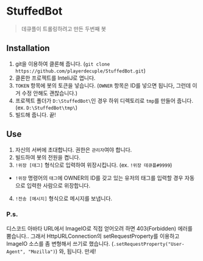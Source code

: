 # StuffedBot
> 데큐플이 트롤링하려고 만든 두번째 봇

## Installation
1. git을 이용하여 클론해 줍니다. (`git clone https://github.com/playerdecuple/StuffedBot.git`)
2. 클론한 프로젝트를 InteliJ로 엽니다.
3. `TOKEN` 항목에 봇의 토큰을 넣습니다. (`OWNER` 항목은 ID를 넣으면 됩니다, 그런데 이거 수정 안해도 괜찮습니다.)
4. 프로젝트 폴더가 `D:\StuffedBot\`인 경우 하위 디렉토리로 `tmp`를 만들어 줍니다. (ex. `D:\StuffedBot\tmp\`)
5. 빌드해 줍니다. 끝!

## Use
1. 자신의 서버에 초대합니다. 권한은 `관리자`여야 합니다.
2. 빌드하여 봇의 전원을 켭니다.
3. `!위장 [태그]` 형식으로 입력하여 위장시킵니다. (ex. `!위장 데큐플#9999`)
 * `!위장` 명령어의 `태그`에 OWNER의 ID를 갖고 있는 유저의 태그를 입력할 경우 자동으로 입력한 사람으로 위장합니다.
4. `!전송 [메시지]` 형식으로 메시지를 보냅니다.

### P.s.
디스코드 아바타 URL에서 ImageIO로 직접 얻어오려 하면 403(Forbidden) 에러를 뿜습니다..
그래서 HttpURLConnection의 setRequestProperty를 이용하고 ImageIO 소스를 좀 변형해서 쓰기로 했습니다. (`.setRequestProperty("User-Agent", "Mozilla")`)
와, 됩니다. 만세!
